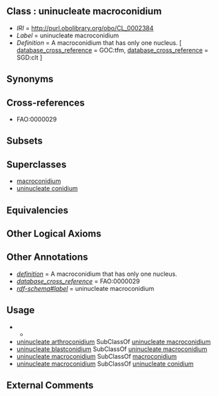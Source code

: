 
## Class : uninucleate macroconidium

 * *IRI* = http://purl.obolibrary.org/obo/CL_0002384
 * *Label* = uninucleate macroconidium
 * *Definition* = A macroconidium that has only one nucleus. [ [database_cross_reference](../../ef/oboInOwl#hasDbXref.md) = GOC:tfm, [database_cross_reference](../../ef/oboInOwl#hasDbXref.md) = SGD:clt ]

## Synonyms


## Cross-references

 * FAO:0000029

## Subsets


## Superclasses

 * [macroconidium](../../CL/06/CL_0000606.md)
 * [uninucleate conidium](../../CL/81/CL_0002381.md)

## Equivalencies


## Other Logical Axioms


## Other Annotations

 * *[definition](../../IAO/15/IAO_0000115.md)* = A macroconidium that has only one nucleus.
 * *[database_cross_reference](../../ef/oboInOwl#hasDbXref.md)* = FAO:0000029
 * *[rdf-schema#label](../../el/rdf-schema#label.md)* = uninucleate macroconidium

## Usage

 * -
 * [uninucleate arthroconidium](../../CL/89/CL_0002389.md) SubClassOf [uninucleate macroconidium](../../CL/84/CL_0002384.md)
 * [uninucleate blastconidium](../../CL/90/CL_0002390.md) SubClassOf [uninucleate macroconidium](../../CL/84/CL_0002384.md)
 * [uninucleate macroconidium](../../CL/84/CL_0002384.md) SubClassOf [macroconidium](../../CL/06/CL_0000606.md)
 * [uninucleate macroconidium](../../CL/84/CL_0002384.md) SubClassOf [uninucleate conidium](../../CL/81/CL_0002381.md)

## External Comments

